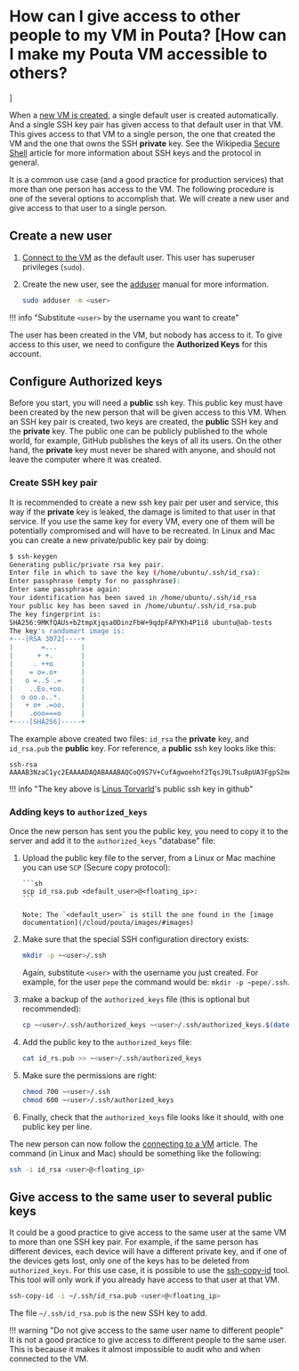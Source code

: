 # How can I give access to other people to my VM in Pouta? [How can I make my Pouta VM accessible to others? 
]

When a [new VM is created](/cloud/pouta/launch-vm-from-web-gui/), a single default user is created automatically. And a single SSH key pair has given access to that default user in that VM. This gives access to that VM to a single person, the one that created the VM and the one that owns the SSH **private** key. See the Wikipedia [Secure Shell](https://en.wikipedia.org/wiki/Secure_Shell) article for more information about SSH keys and the protocol in general.

It is a common use case (and a good practice for production services) that more than one person has access to the VM. The following procedure is one of the several options to accomplish that. We will create a new user and give access to that user to a single person.

## Create a new user

1. [Connect to the VM](/cloud/pouta/connecting-to-vm/) as the default user. This user has superuser privileges (`sudo`).

1. Create the new user, see the [adduser](https://linux.die.net/man/8/adduser) manual for more information.

	```sh
	sudo adduser -m <user>
	```

!!! info "Substitute `<user>` by the username you want to create"

The user has been created in the VM, but nobody has access to it. To give access to this user, we need to configure the **Authorized Keys** for this account.

## Configure Authorized keys

Before you start, you will need a **public** ssh key. This public key must have been created by the new person that will be given access to this VM. When an SSH key pair is created, two keys are created, the **public** SSH key and the **private** key. The public one can be publicly published to the whole world, for example, GitHub publishes the keys of all its users. On the other hand, the **private** key must never be shared with anyone, and should not leave the computer where it was created.

### Create SSH key pair

It is recommended to create a new ssh key pair per user and service, this way if the **private** key is leaked, the damage is limited to that user in that service. If you use the same key for every VM, every one of them will be potentially compromised and will have to be recreated. In Linux and Mac you can create a new private/public key pair by doing:

```sh
$ ssh-keygen 
Generating public/private rsa key pair.
Enter file in which to save the key (/home/ubuntu/.ssh/id_rsa): 
Enter passphrase (empty for no passphrase): 
Enter same passphrase again: 
Your identification has been saved in /home/ubuntu/.ssh/id_rsa
Your public key has been saved in /home/ubuntu/.ssh/id_rsa.pub
The key fingerprint is:
SHA256:9MKfQAUs+b2tmpXjqsa0DinzFbW+9qdpFAPYKh4P1i8 ubuntu@ab-tests
The key's randomart image is:
+---[RSA 3072]----+
|       =...      |
|      + +.       |
|     . ++o       |
|    = o=.o+      |
|   o =..S .=     |
|    ..Eo.+oo.    |
|  o oo.o..*.     |
|   + o+ .=oo.    |
|    .ooo===o     |
+----[SHA256]-----+
```

The example above created two files: `id_rsa` the **private** key, and `id_rsa.pub` the **public** key. For reference, a **public** ssh key looks like this:


```
ssh-rsa AAAAB3NzaC1yc2EAAAADAQABAAABAQCoQ9S7V+CufAgwoehnf2TqsJ9LTsu8pUA3FgpS2mdVwcMcTs++8P5sQcXHLtDmNLpWN4k7NQgxaY1oXy5e25x/4VhXaJXWEt3luSw+Phv/PB2+aGLvqCUirsLTAD2r7ieMhd/pcVf/HlhNUQgnO1mupdbDyqZoGD/uCcJiYav8i/V7nJWJouHA8yq31XS2yqXp9m3VC7UZZHzUsVJA9Us5YqF0hKYeaGruIHR2bwoDF9ZFMss5t6/pzxMljU/ccYwvvRDdI7WX4o4+zLuZ6RWvsU6LGbbb0pQdB72tlV41fSefwFsk4JRdKbyV3Xjf25pV4IXOTcqhy+4JTB/jXxrF
```

!!! info "The key above is [Linus Torvarld](https://github.com/torvalds.keys)'s public ssh key in github"

### Adding keys to `authorized_keys`

Once the new person has sent you the public key, you need to copy it to the server and add it to the `authorized_keys` "database" file:

1. Upload the public key file to the server, from a Linux or Mac machine you can use `SCP` (Secure copy protocol):

       ```sh
       scp id_rsa.pub <default_user>@<floating_ip>:
       ```

       Note: The `<default_user>` is still the one found in the [image documentation](/cloud/pouta/images/#images)

1. Make sure that the special SSH configuration directory exists:

	```sh
	mkdir -p ~<user>/.ssh
	```

	Again, substitute `<user>` with the username you just created. For example, for the user `pepe` the command would be: `mkdir -p ~pepe/.ssh`.

1. make a backup of the `authorized_keys` file (this is optional but recommended):

	```sh
	cp ~<user>/.ssh/authorized_keys ~<user>/.ssh/authorized_keys.$(date +%s)
	```

1. Add the public key to the `authorized_keys` file:

	```sh
	cat id_rs.pub >> ~<user>/.ssh/authorized_keys
	```
1. Make sure the permissions are right:

	```sh
	chmod 700 ~<user>/.ssh
	chmod 600 ~<user>/.ssh/authorized_keys
	```

1. Finally, check that the `authorized_keys` file looks like it should, with one public key per line.

The new person can now follow the [connecting to a VM](/cloud/pouta/connecting-to-vm/) article. The command (in Linux and Mac) should be something like the following:

```sh
ssh -i id_rsa <user>@<floating_ip>
```

## Give access to the same user to several public keys

It could be a good practice to give access to the same user at the same VM to more than one SSH key pair. For example, if the same person has different devices, each device will have a different private key, and if one of the devices gets lost, only one of the keys has to be deleted from `authorized_keys`. For this use case, it is possible to use the [ssh-copy-id](https://linux.die.net/man/1/ssh-copy-id) tool. This tool will only work if you already have access to that user at that VM.

```sh
ssh-copy-id -i ~/.ssh/id_rsa.pub <user>@<floating_ip>
```

The file `~/.ssh/id_rsa.pub` is the new SSH key to add.

!!! warning "Do not give access to the same user name to different people"
    It is not a good practice to give access to different people to the same user. This is because it makes it almost impossible to audit who and when connected to the VM.

